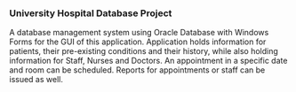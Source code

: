 <h3><b>University Hospital Database Project</b></h3>
A database management system using Oracle Database with Windows Forms for the GUI of this application. Application holds information for patients, their pre-existing conditions and their history, while also holding information for Staff, Nurses and Doctors. An appointment in a specific date and room can be scheduled. Reports for appointments or staff can be issued as well.
